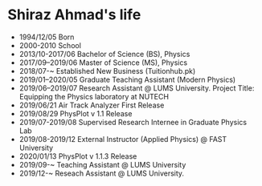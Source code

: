 Shiraz Ahmad's life
===============

- 1994/12/05 Born
- 2000-2010 School
- 2013/10-2017/06 Bachelor of Science (BS), Physics
- 2017/09–2019/06 Master of Science (MS), Physics
- 2018/07-~ Established New Business (Tuitionhub.pk)
- 2019/01–2020/05 Graduate Teaching Assistant (Modern Physics)
- 2019/06–2019/07 Research Assistant @ LUMS University. Project Title: Equipping the Physics laboratory at NUTECH
- 2019/06/21 Air Track Analyzer First Release
- 2019/08/29 PhysPlot v 1.1 Release
- 2019/07-2019/08 Supervised Research Internee in Graduate Physics Lab
- 2019/08-2019/12 External Instructor (Applied Physics) @ FAST University
- 2020/01/13 PhysPlot v 1.1.3 Release
- 2019/09-~ Teaching Assistant @ LUMS University
- 2019/12-~ Reseach Assistant @ LUMS University.
